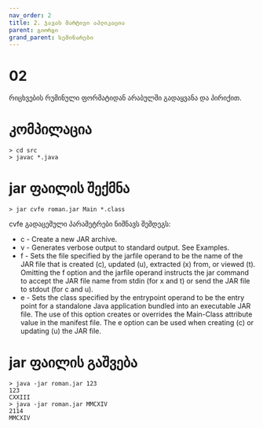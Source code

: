 ```yaml
---
nav_order: 2
title: 2. ჯავას მარტივი აპლიკაცია
parent: გიორგი
grand_parent: სემინარები
---
```


# 02

რიცხვების რუმინული ფორმატიდან არაბულში გადაყვანა და პირიქით.

# კომპილაცია

```shell
> cd src
> javac *.java
```

# jar ფაილის შექმნა

```shell
> jar cvfe roman.jar Main *.class
```

cvfe გადაცემული პარამეტრები ნიშნავს შემდეგს:

- c - Create a new JAR archive.
- v - Generates verbose output to standard output. See Examples.
- f - Sets the file specified by the jarfile operand to be the name of the JAR file that is created (c), updated (u), extracted (x) from, or viewed (t). Omitting the f option and the jarfile operand instructs the jar command to accept the JAR file name from stdin (for x and t) or send the JAR file to stdout (for c and u).
- e - Sets the class specified by the entrypoint operand to be the entry point for a standalone Java application bundled into an executable JAR file. The use of this option creates or overrides the Main-Class attribute value in the manifest file. The e option can be used when creating (c) or updating (u) the JAR file.

# jar ფაილის გაშვება

```shell
> java -jar roman.jar 123
123
CXXIII
> java -jar roman.jar MMCXIV
2114
MMCXIV
```
